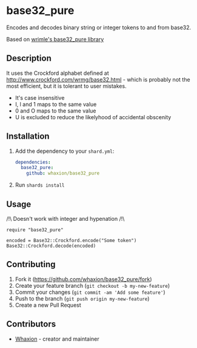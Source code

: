 # base32_pure

Encodes and decodes binary string or integer tokens to and from base32.

Based on [wrimle's base32_pure library](https://github.com/wrimle/base32_pure/)

## Description

It uses the Crockford alphabet defined at http://www.crockford.com/wrmg/base32.html -
which is probably not the most efficient, but it is tolerant to user mistakes.

* It's case insensitive
* I, l and 1 maps to the same value
* 0 and O maps to the same value
* U is excluded to reduce the likelyhood of accidental obscenity

## Installation

1. Add the dependency to your `shard.yml`:

   ```yaml
   dependencies:
     base32_pure:
       github: whaxion/base32_pure
   ```

2. Run `shards install`

## Usage

/!\ Doesn't work with integer and hypenation /!\

```crystal
require "base32_pure"

encoded = Base32::Crockford.encode("Some token")
Base32::Crockford.decode(encoded)
```

## Contributing

1. Fork it (<https://github.com/whaxion/base32_pure/fork>)
2. Create your feature branch (`git checkout -b my-new-feature`)
3. Commit your changes (`git commit -am 'Add some feature'`)
4. Push to the branch (`git push origin my-new-feature`)
5. Create a new Pull Request

## Contributors

- [Whaxion](https://github.com/whaxion) - creator and maintainer
